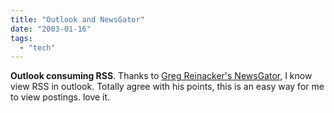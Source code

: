 ```yaml
---
title: "Outlook and NewsGator"
date: "2003-01-16"
tags: 
  - "tech"
---
```


**Outlook consuming RSS**. Thanks to [Greg Reinacker's NewsGator](http://www.rassoc.com/gregr/weblog/archive.aspx?post=530), I know view RSS in outlook. Totally agree with his points, this is an easy way for me to view postings. love it.
